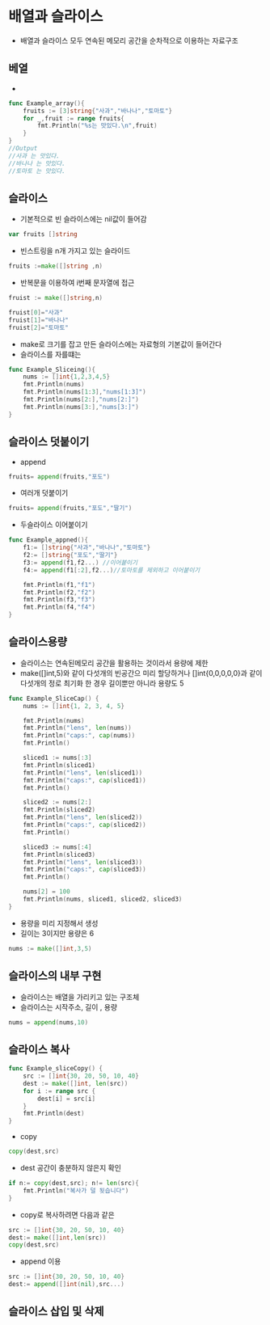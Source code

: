 # 배열과 슬라이스
- 배열과 슬라이스 모두 연속된 메모리 공간을 순차적으로 이용하는 자료구조

## 베열
- 
```go 
func Example_array(){
    fruits := [3]string{"사과","바나나","토마토"}
    for _,fruit := range fruits{
        fmt.Println("%s는 맛있다.\n",fruit)
    }
}
//Output
//사과 는 맛있다.
//바나나 는 맛있다.
//토마토 는 맛있다.
```

## 슬라이스
- 기본적으로 빈 슬라이스에는 nil값이 들어감
```go
var fruits []string
```
- 빈스트링을 n개 가지고 있는 슬라이드
```go
fruits :=make([]string ,n)
```
- 반복문을 이용하여 i번째 문자열에 접근
```go
fruist := make([]string,n)

fruist[0]="사과"
fruist[1]="바나나"
fruist[2]="토마토"
```
- make로 크기를 잡고 만든 슬라이스에는 자료형의 기본값이 들어간다
- 슬라이스를 자를떄는
```go
func Example_Sliceing(){
	nums := []int{1,2,3,4,5}
	fmt.Println(nums)
	fmt.Println(nums[1:3],"nums[1:3]")
	fmt.Println(nums[2:],"nums[2:]")
	fmt.Println(nums[3:],"nums[3:]")
}
```
## 슬라이스 덧붙이기
- append
```go
fruits= append(fruits,"포도")
```
- 여러개 덧붙이기
```go
fruits= append(fruits,"포도","딸기")
```
- 두슬라이스 이어붙이기
```go
func Example_appned(){
	f1:= []string{"사과","바나나","토마토"}
	f2:= []string{"포도","딸기"}
	f3:= append(f1,f2...) //이어붙이기
	f4:= append(f1[:2],f2...)//토마토를 제외하고 이어붙이기

	fmt.Println(f1,"f1")
	fmt.Println(f2,"f2")
	fmt.Println(f3,"f3")
	fmt.Println(f4,"f4")
}
```
## 슬라이스용량
- 슬라이스는 연속된메모리 공간을 활용하는 것이라서 용량에 제한
- make([]int,5)와 같이 다섯개의 빈공간으 미리 할당하거나 []int{0,0,0,0,0}과 같이 다섯개의 정로 최기화 한 경우 길이뿐만 아니라 용량도 5
```go
func Example_SliceCap() {
	nums := []int{1, 2, 3, 4, 5}

	fmt.Println(nums)
	fmt.Println("lens", len(nums))
	fmt.Println("caps:", cap(nums))
	fmt.Println()

	sliced1 := nums[:3]
	fmt.Println(sliced1)
	fmt.Println("lens", len(sliced1))
	fmt.Println("caps:", cap(sliced1))
	fmt.Println()

	sliced2 := nums[2:]
	fmt.Println(sliced2)
	fmt.Println("lens", len(sliced2))
	fmt.Println("caps:", cap(sliced2))
	fmt.Println()

	sliced3 := nums[:4]
	fmt.Println(sliced3)
	fmt.Println("lens", len(sliced3))
	fmt.Println("caps:", cap(sliced3))
	fmt.Println()

	nums[2] = 100
	fmt.Println(nums, sliced1, sliced2, sliced3)
}
```
- 용량을 미리 지정해서 생성
- 길이는 3이지만 용량은 6
```go
nums := make([]int,3,5)

```
## 슬라이스의 내부 구현
- 슬라이스는 배열을 가리키고 있는 구조체
- 슬라이스는 시작주소, 길이 , 용량

```go
nums = append(nums,10)
```
## 슬라이스 복사

```go
func Example_sliceCopy() {
	src := []int{30, 20, 50, 10, 40}
	dest := make([]int, len(src))
	for i := range src {
		dest[i] = src[i]
	}
	fmt.Println(dest)
}

```
- copy
```go
copy(dest,src)
```
- dest 공간이 충분하지 않은지 확인
```go
if n:= copy(dest,src); n!= len(src){
	fmt.Println("복사가 덜 됫습니다")
}
```
- copy로 복사하려면 다음과 같은
```go
src := []int{30, 20, 50, 10, 40}
dest:= make([]int,len(src))
copy(dest,src)
```
- append 이용
```go 
src := []int{30, 20, 50, 10, 40}
dest:= append([]int(nil),src...)
```

## 슬라이스 삽입 및 삭제